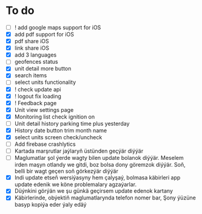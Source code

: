 # To do
- [ ] ! add google maps support for iOS
- [X] add pdf support for iOS
- [X] pdf share iOS
- [X] link share iOS
- [X] add 3 languages 
- [ ] geofences status
- [X] unit detail more button
- [X] search items
- [ ] select units functionality
- [X] ! check update api
- [X] ! logout fix loading
- [X] ! Feedback page
- [X] Unit view settings page
- [X] Monitoring list check ignition on
- [ ] Unit detail history parking time plus yesterday
- [X] History date button trim month name
- [X] select units screen check/uncheck
- [ ] Add firebase crashlytics
- [ ] Kartada marşrutlar jaýlaryň üstünden geçýär diýýär
- [ ] Maglumatlar şol ýerde wagty bilen update bolanok diýýär. Meselem irden maşyn otlandy we gitdi, boz bolsa dony göremzok diýýär. Soň, belli bir wagt geçen soň görkezýär diýýär
- [X] Indi update etseň wersiýasyny hem çalyşaý, bolmasa käbirleri app update edenik we köne problemalary agzaýarlar.
- [X] Düýnkini görýän we şu günkä geçirsem update edenok kartany
- [X] Käbirlerinde, obýektiň maglumatlarynda telefon nomer bar, Şony ýüzüne basyp kopiýa eder ýaly edäý
